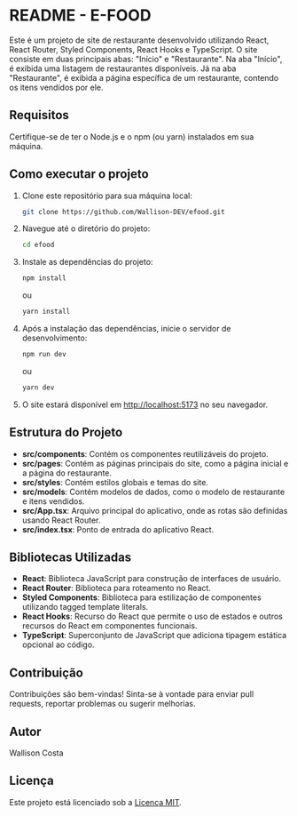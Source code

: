 # README - E-FOOD

Este é um projeto de site de restaurante desenvolvido utilizando React, React Router, Styled Components, React Hooks e TypeScript. O site consiste em duas principais abas: "Início" e "Restaurante". Na aba "Início", é exibida uma listagem de restaurantes disponíveis. Já na aba "Restaurante", é exibida a página específica de um restaurante, contendo os itens vendidos por ele.

## Requisitos

Certifique-se de ter o Node.js e o npm (ou yarn) instalados em sua máquina.

## Como executar o projeto

1. Clone este repositório para sua máquina local:

    ```bash
    git clone https://github.com/Wallison-DEV/efood.git
    ```

2. Navegue até o diretório do projeto:

    ```bash
    cd efood
    ```

3. Instale as dependências do projeto:

    ```bash
    npm install
    ```

    ou

    ```bash
    yarn install
    ```

4. Após a instalação das dependências, inicie o servidor de desenvolvimento:

    ```bash
    npm run dev
    ```

    ou

    ```bash
    yarn dev
    ```

5. O site estará disponível em [http://localhost:5173](http://localhost:5173) no seu navegador.

## Estrutura do Projeto

- **src/components**: Contém os componentes reutilizáveis do projeto.
- **src/pages**: Contém as páginas principais do site, como a página inicial e a página do restaurante.
- **src/styles**: Contém estilos globais e temas do site.
- **src/models**: Contém modelos de dados, como o modelo de restaurante e itens vendidos.
- **src/App.tsx**: Arquivo principal do aplicativo, onde as rotas são definidas usando React Router.
- **src/index.tsx**: Ponto de entrada do aplicativo React.

## Bibliotecas Utilizadas

- **React**: Biblioteca JavaScript para construção de interfaces de usuário.
- **React Router**: Biblioteca para roteamento no React.
- **Styled Components**: Biblioteca para estilização de componentes utilizando tagged template literals.
- **React Hooks**: Recurso do React que permite o uso de estados e outros recursos do React em componentes funcionais.
- **TypeScript**: Superconjunto de JavaScript que adiciona tipagem estática opcional ao código.

## Contribuição

Contribuições são bem-vindas! Sinta-se à vontade para enviar pull requests, reportar problemas ou sugerir melhorias.

## Autor

Wallison Costa

## Licença

Este projeto está licenciado sob a [Licença MIT](https://opensource.org/licenses/MIT).
